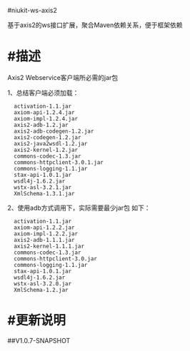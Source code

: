 
#niukit-ws-axis2

基于axis2的ws接口扩展，聚合Maven依赖关系，便于框架依赖

#描述
======================================================================
Axis2 Webservice客户端所必需的jar包

1、总结客户端必须加载：

      activation-1.1.jar
      axiom-api-1.2.4.jar
      axiom-impl-1.2.4.jar
      axis2-adb-1.2.jar
      axis2-adb-codegen-1.2.jar
      axis2-codegen-1.2.jar
      axis2-java2wsdl-1.2.jar
      axis2-kernel-1.2.jar
      commons-codec-1.3.jar
      commons-httpclient-3.0.1.jar
      commons-logging-1.1.jar
      stax-api-1.0.1.jar
      wsdl4j-1.6.2.jar
      wstx-asl-3.2.1.jar
      XmlSchema-1.3.1.jar

2、使用adb方式调用下，实际需要最少jar包 如下：

      activation-1.1.jar
      axiom-api-1.2.2.jar
      axiom-impl-1.2.2.jar
      axis2-adb-1.1.1.jar
      axis2-kernel-1.1.1.jar
      commons-codec-1.3.jar
      commons-httpclient-3.0.jar
      commons-logging-1.1.jar
      stax-api-1.0.1.jar
      wsdl4j-1.6.2.jar
      wstx-asl-3.2.0.jar
      XmlSchema-1.2.jar 
      
#更新说明
======================================================================

##V1.0.7-SNAPSHOT


 
